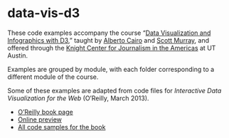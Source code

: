 # data-vis-d3

These code examples accompany the course “[Data Visualization and Infographics with D3](http://journalismcourses.org/D30815.html),” taught by [Alberto Cairo](http://thefunctionalart.com/) and [Scott Murray](http://alignedleft.com/), and offered through the [Knight Center for Journalism in the Americas](http://open.journalismcourses.org) at UT Austin.

Examples are grouped by module, with each folder corresponding to a different module of the course.

Some of these examples are adapted from code files for *Interactive Data Visualization for the Web* (O’Reilly, March 2013).

- [O’Reilly book page](http://shop.oreilly.com/product/0636920026938.do)
- [Online preview](http://chimera.labs.oreilly.com/books/1230000000345/)
- [All code samples for the book](https://github.com/alignedleft/d3-book)
